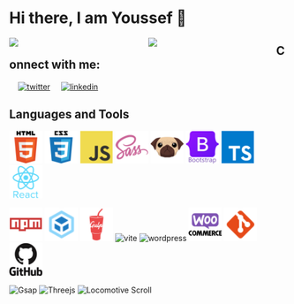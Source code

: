 # Hi there, I am Youssef 🤚

<div width="100vw">
  <img src="https://github-readme-stats.vercel.app/api?username=ymhaah&show_icons=true" align="left" width="50%" />

<img src="https://github-readme-stats.vercel.app/api/top-langs/?username=ymhaah&layout=compact" align="left" width="46%" hight="10%"/>
</div>

## Connect with me:
<p align="left">
<a href="https://twitter.com/hafanwi" target="blank" style="margin: 0 1rem 00"><img align="center" src="https://cdn-icons-png.flaticon.com/512/733/733579.png" alt="twitter" title="twitter" height="40" width="40"/></a>
<a href="https://www.linkedin.com/in/yousef-mohamed-348221204/" target="blank"><img align="center" src="https://upload.wikimedia.org/wikipedia/commons/thumb/8/81/LinkedIn_icon.svg/1200px-LinkedIn_icon.svg.png" alt="linkedin" title="linkedin" height="40" width="40"/></a>
</p> 

## Languages and Tools
<p align="left">
<img src="https://raw.githubusercontent.com/devicons/devicon/1119b9f84c0290e0f0b38982099a2bd027a48bf1/icons/html5/html5-original-wordmark.svg" alt="html" title="html" width="60" height="60"/>
 <img src="https://raw.githubusercontent.com/devicons/devicon/1119b9f84c0290e0f0b38982099a2bd027a48bf1/icons/css3/css3-original-wordmark.svg" alt="css" title="css" width="60" height="60"/>
 <img src="https://raw.githubusercontent.com/devicons/devicon/1119b9f84c0290e0f0b38982099a2bd027a48bf1/icons/javascript/javascript-original.svg" alt="javascript" title="javascript" width="60" height="60"/>
 <img src="https://raw.githubusercontent.com/devicons/devicon/1119b9f84c0290e0f0b38982099a2bd027a48bf1/icons/sass/sass-original.svg" alt="sass" title="sass" width="60" height="60"/>
 <img src="https://raw.githubusercontent.com/PKief/vscode-material-icon-theme/6e9e5f5bde3487521d41f0a8044fd94ebd5f1e08/icons/pug.svg" alt="pugjs" title="pugjs" width="60" height="60"/>
   <img src="https://raw.githubusercontent.com/devicons/devicon/1119b9f84c0290e0f0b38982099a2bd027a48bf1/icons/bootstrap/bootstrap-original-wordmark.svg" alt="bootstrap" title="bootstrap" width="60" height="60"/>
 
<img src="https://raw.githubusercontent.com/devicons/devicon/1119b9f84c0290e0f0b38982099a2bd027a48bf1/icons/typescript/typescript-original.svg" alt="typescript" title="typescript" width="60" height="60"/>
     <img src="https://raw.githubusercontent.com/devicons/devicon/1119b9f84c0290e0f0b38982099a2bd027a48bf1/icons/react/react-original-wordmark.svg" alt="react" title="react"  width="60" height="60"/>
 </p> 

 <p align="left">

   <img src="https://raw.githubusercontent.com/devicons/devicon/1119b9f84c0290e0f0b38982099a2bd027a48bf1/icons/npm/npm-original-wordmark.svg" alt="npm" title="npm" width="60" height="60"/>
 <img src="https://raw.githubusercontent.com/PKief/vscode-material-icon-theme/6e9e5f5bde3487521d41f0a8044fd94ebd5f1e08/icons/webpack.svg" alt="webpack" title="webpack" width="60" height="60"/>
  <img src="https://raw.githubusercontent.com/devicons/devicon/1119b9f84c0290e0f0b38982099a2bd027a48bf1/icons/gulp/gulp-plain.svg" alt="gulp" title="gulp" width="60" height="60"/>
 <img src="https://upload.wikimedia.org/wikipedia/commons/thumb/f/f1/Vitejs-logo.svg/800px-Vitejs-logo.svg.png" alt="vite" title="vite" width="60" height="60"/>
   <img src="https://upload.wikimedia.org/wikipedia/commons/thumb/9/98/WordPress_blue_logo.svg/2048px-WordPress_blue_logo.svg.png" alt="wordpress" title="wordpress" width="60" height="60"/>
    <img src="https://raw.githubusercontent.com/devicons/devicon/1119b9f84c0290e0f0b38982099a2bd027a48bf1/icons/woocommerce/woocommerce-original-wordmark.svg" alt="woocommerce" title="woocommerce" width="60" height="60"/>
  <img src="https://raw.githubusercontent.com/PKief/vscode-material-icon-theme/6e9e5f5bde3487521d41f0a8044fd94ebd5f1e08/icons/git.svg" alt="git" title="git" width="60" height="60"/>
  <img src="https://raw.githubusercontent.com/devicons/devicon/1119b9f84c0290e0f0b38982099a2bd027a48bf1/icons/github/github-original-wordmark.svg" alt="github" title="github" width="60" height="60"/>




</p> 
 
 <p align="left">
 
 <img src="https://greensock.com/uploads/monthly_2020_03/tweenmax.png.cf27916e926fbb328ff214f66b4c8429.png" title="Gsap" alt="Gsap" width="60" height="60"/>
 <img src="https://user-images.githubusercontent.com/77534098/191093846-c86ad1d5-f66b-458c-bc39-4c27e88b8357.png" alt="Threejs" title="Threejs" width="60" height="60"/>
 <img src="https://user-images.githubusercontent.com/4596862/58807621-67aeec00-85e6-11e9-8e3a-3fe4123ee76c.png" alt="Locomotive Scroll" title="Locomotive Scroll" width="60" height="60"/>

 </p> 

